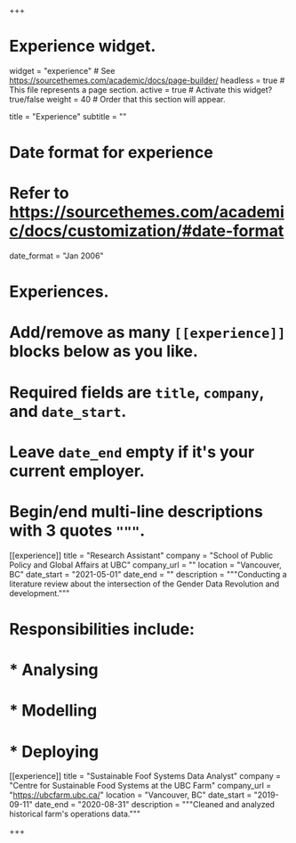 +++
# Experience widget.
widget = "experience"  # See https://sourcethemes.com/academic/docs/page-builder/
headless = true  # This file represents a page section.
active = true  # Activate this widget? true/false
weight = 40  # Order that this section will appear.

title = "Experience"
subtitle = ""

# Date format for experience
#   Refer to https://sourcethemes.com/academic/docs/customization/#date-format
date_format = "Jan 2006"

# Experiences.
#   Add/remove as many `[[experience]]` blocks below as you like.
#   Required fields are `title`, `company`, and `date_start`.
#   Leave `date_end` empty if it's your current employer.
#   Begin/end multi-line descriptions with 3 quotes `"""`.
[[experience]]
  title = "Research Assistant"
  company = "School of Public Policy and Global Affairs at UBC"
  company_url = ""
  location = "Vancouver, BC"
  date_start = "2021-05-01"
  date_end = ""
  description = """Conducting a literature review about the intersection of the Gender Data Revolution and development."""
 # Responsibilities include:
  
 # * Analysing
 # * Modelling
 # * Deploying
 

[[experience]]
  title = "Sustainable Foof Systems Data Analyst"
  company = "Centre for Sustainable Food Systems at the UBC Farm"
  company_url = "https://ubcfarm.ubc.ca/"
  location = "Vancouver, BC"
  date_start = "2019-09-11"
  date_end = "2020-08-31"
  description = """Cleaned and analyzed historical farm's operations data."""

+++
